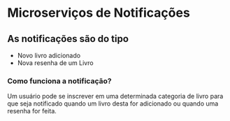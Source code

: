 # Microserviços de Notificações

## As notificações são do tipo

* Novo livro adicionado
* Nova resenha de um Livro

### Como funciona a notificação?

Um usuário pode se inscrever em uma determinada categoria de livro para que seja notificado quando um livro desta for adicionado ou quando uma resenha for feita.
